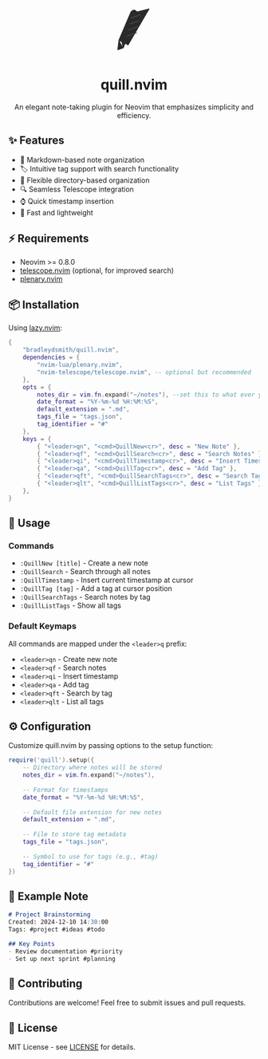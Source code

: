 <div align="center">
  <svg width="120" height="120" viewBox="0 0 100 100" xmlns="http://www.w3.org/2000/svg">
    <path
      d="M75 20
         L40 80
         L35 77
         L32 85
         L30 75
         L25 72
         L45 25
         C45 25 48 22 50 22
         C52 22 55 25 55 25
         L75 20
         Z"
      fill="#2a2a2a"
      stroke="#2a2a2a"
      stroke-width="1.5"
      stroke-linejoin="round"
    />
    <path
      d="M25 72
         L23 88
         L32 85"
      fill="#2a2a2a"
      stroke="#2a2a2a"
      stroke-width="1.5"
      stroke-linejoin="round"
    />
    <path
      d="M45 35 L60 30
         M43 45 L58 40
         M41 55 L56 50
         M39 65 L54 60"
      stroke="#4a4a4a"
      stroke-width="1.5"
      stroke-linecap="round"
    />
  </svg>

  <h1>quill.nvim</h1>

  <p>An elegant note-taking plugin for Neovim that emphasizes simplicity and efficiency.</p>
</div>

## ✨ Features

- 📝 Markdown-based note organization
- 🏷️ Intuitive tag support with search functionality
- 📁 Flexible directory-based organization
- 🔍 Seamless Telescope integration
- ⌚ Quick timestamp insertion
- 🚀 Fast and lightweight

## ⚡ Requirements

- Neovim >= 0.8.0
- [telescope.nvim](https://github.com/nvim-telescope/telescope.nvim) (optional, for improved search)
- [plenary.nvim](https://github.com/nvim-lua/plenary.nvim)

## 📦 Installation

Using [lazy.nvim](https://github.com/folke/lazy.nvim):

```lua
{
    "bradleydsmith/quill.nvim",
    dependencies = {
        "nvim-lua/plenary.nvim",
        "nvim-telescope/telescope.nvim", -- optional but recommended
    },
    opts = {
        notes_dir = vim.fn.expand("~/notes"), --set this to what ever you like
        date_format = "%Y-%m-%d %H:%M:%S",
        default_extension = ".md",
        tags_file = "tags.json",
        tag_identifier = "#"
    },
    keys = {
        { "<leader>qn", "<cmd>QuillNew<cr>", desc = "New Note" },
        { "<leader>qf", "<cmd>QuillSearch<cr>", desc = "Search Notes" },
        { "<leader>qi", "<cmd>QuillTimestamp<cr>", desc = "Insert Timestamp" },
        { "<leader>qa", "<cmd>QuillTag<cr>", desc = "Add Tag" },
        { "<leader>qft", "<cmd>QuillSearchTags<cr>", desc = "Search Tags" },
        { "<leader>qlt", "<cmd>QuillListTags<cr>", desc = "List Tags" },
    },
}
```

## 🚀 Usage

### Commands

- `:QuillNew [title]` - Create a new note
- `:QuillSearch` - Search through all notes
- `:QuillTimestamp` - Insert current timestamp at cursor
- `:QuillTag [tag]` - Add a tag at cursor position
- `:QuillSearchTags` - Search notes by tag
- `:QuillListTags` - Show all tags

### Default Keymaps

All commands are mapped under the `<leader>q` prefix:

- `<leader>qn` - Create new note
- `<leader>qf` - Search notes
- `<leader>qi` - Insert timestamp
- `<leader>qa` - Add tag
- `<leader>qft` - Search by tag
- `<leader>qlt` - List all tags

## ⚙️ Configuration

Customize quill.nvim by passing options to the setup function:

```lua
require('quill').setup({
    -- Directory where notes will be stored
    notes_dir = vim.fn.expand("~/notes"),
    
    -- Format for timestamps
    date_format = "%Y-%m-%d %H:%M:%S",
    
    -- Default file extension for new notes
    default_extension = ".md",
    
    -- File to store tag metadata
    tags_file = "tags.json",
    
    -- Symbol to use for tags (e.g., #tag)
    tag_identifier = "#"
})
```

## 📝 Example Note

```markdown
# Project Brainstorming
Created: 2024-12-10 14:30:00
Tags: #project #ideas #todo

## Key Points
- Review documentation #priority
- Set up next sprint #planning
```

## 🤝 Contributing

Contributions are welcome! Feel free to submit issues and pull requests.

## 📄 License

MIT License - see [LICENSE](LICENSE) for details.
